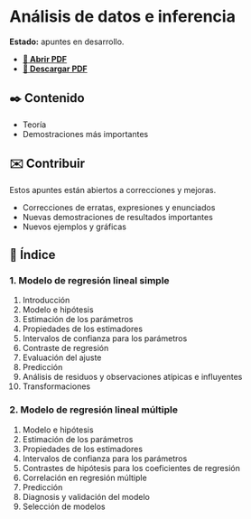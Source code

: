 # Análisis de datos e inferencia

**Estado:** apuntes en desarrollo.

-   [**📄 Abrir PDF**](https://github.com/DanielSevillano/matematicas-latex/blob/main/An%C3%A1lisis%20de%20datos%20e%20inferencia/An%C3%A1lisis%20de%20datos%20e%20inferencia.pdf)
-   [**📁 Descargar PDF**](https://raw.githubusercontent.com/DanielSevillano/matematicas-latex/main/An%C3%A1lisis%20de%20datos%20e%20inferencia/An%C3%A1lisis%20de%20datos%20e%20inferencia.pdf)

## ✒️ Contenido

-   Teoría
-   Demostraciones más importantes

## ✉️ Contribuir

Estos apuntes están abiertos a correcciones y mejoras.

-   Correcciones de erratas, expresiones y enunciados
-   Nuevas demostraciones de resultados importantes
-   Nuevos ejemplos y gráficas

## 📖 Índice

### 1. Modelo de regresión lineal simple

1. Introducción
2. Modelo e hipótesis
3. Estimación de los parámetros
4. Propiedades de los estimadores
5. Intervalos de confianza para los parámetros
6. Contraste de regresión
7. Evaluación del ajuste
8. Predicción
9. Análisis de residuos y observaciones atípicas e influyentes
10. Transformaciones

### 2. Modelo de regresión lineal múltiple

1. Modelo e hipótesis
2. Estimación de los parámetros
3. Propiedades de los estimadores
4. Intervalos de confianza para los parámetros
5. Contrastes de hipótesis para los coeficientes de regresión
6. Correlación en regresión múltiple
7. Predicción
8. Diagnosis y validación del modelo
9. Selección de modelos
